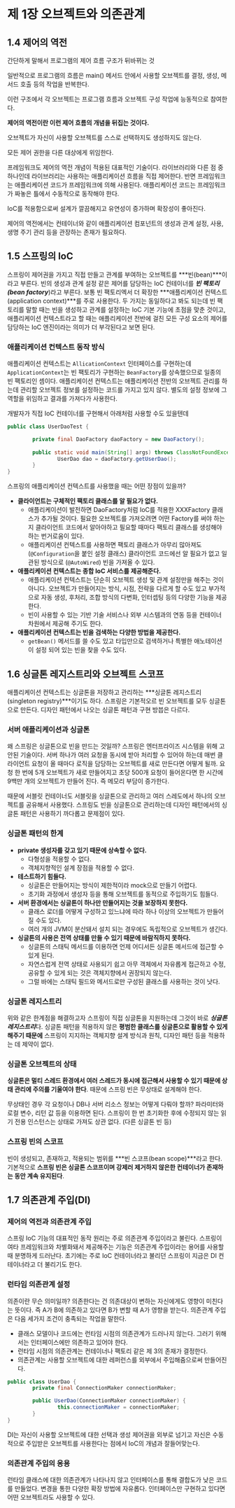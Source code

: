 # 제 1장 오브젝트와 의존관계
## 1.4 제어의 역전

간단하게 말해서 프로그램의 제어 흐름 구조가 뒤바뀌는 것

일반적으로 프로그램의 흐름은 main() 메서드 안에서 사용할 오브젝트를 결정, 생성, 메서드 호출 등의 작업을 반복한다.

이런 구조에서 각 오브젝트는 프로그램 흐름과 오브젝트 구성 작업에 능동적으로 참여한다.

**제어의 역전이란 이런 제어 흐름의 개념을 뒤집는 것이다.**

오브젝트가 자신이 사용할 오브젝트를 스스로 선택하지도 생성하지도 않는다.

모든 제어 권한을 다른 대상에게 위임한다.

프레임워크도 제어의 역전 개념이 적용된 대표적인 기술이다. 라이브러리와 다른 점 중 하나인데 라이브러리는 사용하는 애플리케이션 흐름을 직접 제어한다. 반면 프레임워크는 애플리케이션 코드가 프레임워크에 의해 사용된다. 애플리케이션 코드는 프레임워크가 짜놓은 틀에서 수동적으로 동작해야 한다.

IoC를 적용함으로써 설계가 깔끔해지고 유연성이 증가하며 확장성이 좋아진다.

제어의 역전에서는 컨테이너와 같이 애플리케이션 컴포넌트의 생성과 관계 설정, 사용, 생명 주기 관리 등을 관장하는 존재가 필요하다.

## 1.5 스프링의 IoC

스프링이 제어권을 가지고 직접 만들고 관계를 부여하는 오브젝트를 ***빈(bean)***이라고 부른다. 빈의 생성과 관계 설정 같은 제어를 담당하는 IoC 컨테이너를 ***빈 팩토리(bean factory***)라고 부른다. 보통 빈 팩토리엑서 더 확장한 ***애플리케이션 컨텍스트(application context)***를 주로 사용한다. 두 가지는 동일하다고 봐도 되는데 빈 팩토리를 말할 때는 빈을 생성하고 관계를 설정하는 IoC 기본 기능에 초점을 맞춘 것이고, 애플리케이션 컨텍스트라고 할 때는 애플리케이션 전반에 걸친 모든 구성 요소의 제어를 담당하는 IoC 엔진이라는 의미가 더 부각된다고 보면 된다.

### 애플리케이션 컨텍스트 동작 방식

애플리케이션 컨텍스트는 `AllicationContext` 인터페이스를 구현하는데 `ApplicationContext`는 빈 팩토리가 구현하는 `BeanFactory`를 상속했으므로 일종의 빈 팩토리인 셈이다. 애플리케이션 컨텍스트는 애플리케이션 전반의 오브젝트 관리를 하는데 관리할 오브젝트 정보를 설정하는 코드를 가지고 있지 않다. 별도의 설정 정보에 그 역할을 위임하고 결과를 가져다가 사용한다.

개발자가 직접 IoC 컨테이너를 구현해서 아래처럼 사용할 수도 있을텐데

```java
public class UserDaoTest {

		private final DaoFactory daoFactory = new DaoFactory();
		
		public static void main(String[] args) throws ClassNotFoundException, SQLException {
				UserDao dao = daoFactory.getUserDao();
		}
}
```

스프링의 애플리케이션 컨텍스트를 사용했을 때는 어떤 장점이 있을까?

- **클라이언트는 구체적인 팩토리 클래스를 알 필요가 없다.**
    - 애플리케이션이 발전하면 DaoFactory처럼 IoC를 적용한 XXXFactory 클래스가 추가될 것이다. 필요한 오브젝트를 가져오려면 어떤 Factory를 써야 하는지 클라이언트 코드에서 알아야하고 필요할 때마다 팩토리 클래스를 생성해야 하는 번거로움이 있다.
    - 애플리케이션 컨텍스트를 사용하면 팩토리 클래스가 아무리 많아져도 (`@Configuration`을 붙인 설정 클래스) 클라이언트 코드에선 알 필요가 없고 일관된 방식으로 (`@AutoWired`) 빈을 가져올 수 있다.
- **애플리케이션 컨텍스트는 종합 IoC 서비스를 제공해준다.**
    - 애플리케이션 컨텍스트는 단순히 오브젝트 생성 및 관계 설정만을 해주는 것이 아니다. 오브젝트가 만들어지는 방식, 시점, 전략을 다르게 할 수도 있고 부가적으로 자동 생성, 후처리, 조합 방식의 다변화, 인터셉팅 등의 다양한 기능을 제공한다.
    - 빈이 사용할 수 있는 기반 기술 서비스나 외부 시스템과의 연동 등을 컨테이너 차원에서 제공해 주기도 한다.
- **애플리케이션 컨텍스트는 빈을 검색하는 다양한 방법을 제공한다.**
    - `getBean()` 메서드를 쓸 수도 있고 타입만으로 검색하거나 특별한 애노테이션이 설정 되어 있는 빈을 찾을 수도 있다.

## 1.6 싱글톤 레지스트리와 오브젝트 스코프

애플리케이션 컨텍스트는 싱글톤을 저장하고 관리하는 ***싱글톤 레지스트리(singleton registry)***이기도 하다. 스프링은 기본적오르 빈 오브젝트를 모두 싱글톤으로 만든다. 디자인 패턴에서 나오는 싱글톤 패턴과 구현 방븝은 다르다.

### 서버 애플리케이션과 싱글톤

왜 스프링은 싱글톤으로 빈을 만드는 것일까? 스프링은 엔터프라이즈 시스템을 위해 고안된 기술이다. 서버 하나가 여러 요청을 동시에 받아 처리할 수 있어야 하는데 매번 클라이언트 요청이 올 때마다 로직을 담당하는 오브젝트를 새로 만든다면 어떻게 될까. 요청 한 번에 5개 오브젝트가 새로 만들어지고 초당 500개 요청이 들어온다면 한 시간에 9백만 개의 오브젝트가 만들어 진다. 즉 메모리 부담이 증가한다.

때문에 서블릿 컨테이너도 서블릿을 싱글톤으로 관리하고 여러 스레도에서 하나의 오브젝트를 공유해서 사용했다. 스프링도 빈을 싱글톤으로 관리하는데 디자인 패턴에서의 싱글톤 패턴은 사용하기 까다롭고 문제점이 있다.

### 싱글톤 패턴의 한계

- **private 생성자를 갖고 있기 때문에 상속할 수 없다.**
    - 다형성을 적용할 수 없다.
    - 객체지향적인 설계 장점을 적용할 수 없다.
- **테스트하기 힘들다.**
    - 싱글톤은 만들어지는 방식이 제한적이라 mock으로 만들기 어렵다.
    - 초기화 과정에서 생성자 등을 통해 오브젝트를 동적으로 주입하기도 힘들다.
- **서버 환경에서는 싱글톤이 하나만 만들어지는 것을 보장하지 못한다.**
    - 클래스 로더를 어떻게 구성하고 있느냐에 따라 하나 이상의 오브젝트가 만들어질 수도 있다.
    - 여러 개의 JVM이 분산돼서 설치 되는 경우에도 독립적으로 오브젝트가 생긴다.
- **싱글톤의 사용은 전역 상태를 만들 수 있기 때문에 바람직하지 못하다.**
    - 싱글톤의 스태틱 메서드를 이용하면 언제 어디서든 싱글톤 메서드에 접근할 수 있게 된다.
    - 자연스럽게 전역 상태로 사용되기 쉽고 아무 객체에서 자유롭게 접근하고 수정, 공유할 수 있게 되는 것은 객체지향에서 권장되지 않는다.
    - 그럴 바에는 스태틱 필드와 메서드로만 구성된 클래스를 사용하는 것이 낫다.

### 싱글톤 레지스트리

위와 같은 한계점을 해결하고자 스프링이 직접 싱글톤을 지원하는데 그것이 바로 ***싱글톤 레지스트리***다. 싱글톤 패턴을 적용하지 않은 **평범한 클래스를 싱글톤으로 활용할 수 있게 해주기 때문에** 스프링이 지지하는 객체지향 설계 방식과 원칙, 디자인 패턴 등을 적용하는 데 제약이 없다.

### 싱글톤 오브젝트의 상태

**싱글톤은 멀티 스레드 환경에서 여러 스레드가 동시에 접근해서 사용할 수 있기 때문에 상태 관리에 주의를 기울여야 한다**. 때문에 스프링 빈은 무상태로 설계해야 한다.

무상태인 경우 각 요청이나 DB나 서버 리소스 정보는 어떻게 다뤄야 할까? 파라미터와 로컬 변수, 리턴 값 등을 이용하면 된다. 스프링이 한 번 초기화한 후에 수정되지 않는 읽기 전용 인스턴스는 상태로 가져도 상관 없다. (다른 싱글톤 빈 등)

### 스프링 빈의 스코프

빈이 생성되고, 존재하고, 적용되는 범위를 ***빈 스코프(bean scope)***라고 한다. 기본적으로 **스프링 빈은 싱글톤 스코프이며 강제러 제거하지 않은한 컨테이너가 존재하는 동안 계속 유지된다**.

## 1.7 의존관계 주입(DI)

### 제어의 역전과 의존관계 주입

스프링 IoC 기능의 대표적인 동작 원리는 주로 의존관계 주입이라고 불린다. 스프링이 여타 프레임워크와 차별화돼서 제공해주는 기능은 의존관계 주입이라는 용어를 사용할 때 분명하게 드러난다. 초기에는 주로 IoC 컨테이너라고 불리던 스프링이 지금은 DI 컨테이너라고 더 불리기도 한다.

### 런타임 의존관계 설정

의존이란 무슨 의미일까? 의존한다는 건 의존대상이 변하는 자신에게도 영향이 미친다는 뜻이다. 즉 A가 B에 의존하고 있다면 B가 변할 때 A가 영향을 받는다. 의존관계 주입은 다음 세가지 조건이 충족되는 작업을 말한다.

- 클래스 모델이나 코드에는 런타임 시점의 의존관계가 드러나지 않는다. 그러기 위해서는 인터페이스에만 의존하고 있어야 한다.
- 런타임 시점의 의존관계는 컨테이너나 팩토리 같은 제 3의 존재가 결정한다.
- 의존관계는 사용할 오브젝트에 대한 레퍼런스를 외부에서 주입해줌으로써 만들어진다.

```java
public class UserDao {
		private final ConnectionMaker connectionMaker;

		public UserDao(ConnectionMaker connectionMaker) {
				this.connectionMaker = connectionMaker;
		}
}
```

DI는 자신이 사용할 오브젝트에 대한 선택과 생성 제어권을 외부로 넘기고 자신은 수동적으로 주입받은 오브젝트를 사용한다는 점에서 IoC의 개념과 잘들어맞는다.

### 의존관계 주입의 응용

런타임 클래스에 대한 의존관계가 나타나지 않고 인터페이스를 통해 결합도가 낮은 코드를 만들었다. 변경을 통한 다양한 확장 방법에 자유롭다. 인터페이스만 구현하고 있다면 어떤 오브젝트라도 사용할 수 있다.
